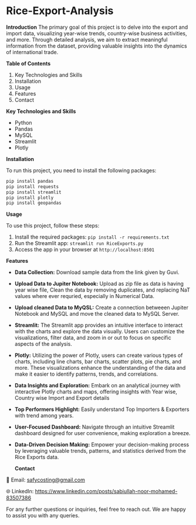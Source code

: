 # Rice-Export-Analysis


**Introduction**
The primary goal of this project is to delve into the export and import data, visualizing year-wise trends, country-wise business activities, and more. Through detailed analysis, we aim to extract meaningful information from the dataset, providing valuable insights into the dynamics of international trade.

**Table of Contents**

1. Key Technologies and Skills
2. Installation
3. Usage
4. Features
5. Contact

**Key Technologies and Skills**
- Python
- Pandas
- MySQL
- Streamlit
- Plotly

**Installation**

To run this project, you need to install the following packages:

```python
pip install pandas
pip install requests
pip install streamlit
pip install plotly
pip install geopandas
```

**Usage**

To use this project, follow these steps:

1. Install the required packages: ```pip install -r requirements.txt```
2. Run the Streamlit app: ```streamlit run RiceExports.py```
3. Access the app in your browser at ```http://localhost:8501```

**Features**

- **Data Collection:** Download sample data from the link given by Guvi.

- **Upload Data to Jupiter Notebook:** Upload as zip file as data is having year wise file,  Clean the data by removing duplicates, and replacing NaT values where ever requried, especially in Numerical Data.

- **Upload cleaned Data to MyQSL:** Create a connection betweeen Jupiter Notebook and MySQL and move the cleaned data to MySQL Server.

- **Streamlit:** The Streamlit app provides an intuitive interface to interact with the charts and explore the data visually. Users can customize the visualizations, filter data, and zoom in or out to focus on specific aspects of the analysis.

- **Plotly:** Utilizing the power of Plotly, users can create various types of charts, including line charts, bar charts, scatter plots, pie charts, and more. These visualizations enhance the understanding of the data and make it easier to identify patterns, trends, and correlations.

- **Data Insights and Exploration:** Embark on an analytical journey with interactive Plotly charts and maps, offering insights with Year wise, Country wise Import and Export details


- **Top Performers Highlight:** Easily understand Top Importers & Exporters with trend among years.

- **User-Focused Dashboard:** Navigate through an intuitive Streamlit dashboard designed for user convenience, making exploration a breeze.

- **Data-Driven Decision Making:** Empower your decision-making process by leveraging valuable trends, patterns, and statistics derived from the Rice Exports data.

  **Contact**

📧 Email: safycosting@gmail.com

🌐 LinkedIn: https://www.linkedin.com/posts/sabiullah-noor-mohamed-83507386

For any further questions or inquiries, feel free to reach out. We are happy to assist you with any queries.
